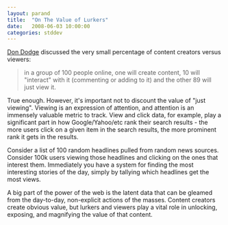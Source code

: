 ```yaml
---
layout: parand
title:  "On The Value of Lurkers"
date:   2008-06-03 10:00:00
categories: stddev
---
```

[Don Dodge](/web/20101222043204/http://dondodge.typepad.com/the_next_big_thing/2008/06/social-networks-1-rule-or-the-community-pyramid.html) discussed the very small percentage of content creators versus viewers:

> in a group of 100 people online, one will create content, 10 will "interact" with it \(commenting or adding to it\) and the other 89 will just view it.

True enough. However, it's important not to discount the value of "just viewing". Viewing is an expression of attention, and attention is an immensely valuable metric to track. View and click data, for example, play a significant part in how Google/Yahoo/etc rank their search results - the more users click on a given item in the search results, the more prominent rank it gets in the results. 

Consider a list of 100 random headlines pulled from random news sources. Consider 100k users viewing those headlines and clicking on the ones that interest them. Immediately you have a system for finding the most interesting stories of the day, simply by tallying which headlines get the most views.

A big part of the power of the web is the latent data that can be gleamed from the day-to-day, non-explicit actions of the masses. Content creators create obvious value, but lurkers and viewers play a vital role in unlocking, exposing, and magnifying the value of that content.
